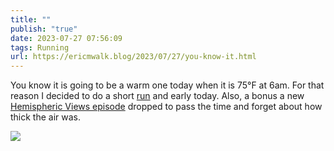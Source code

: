 ```yaml
---
title: ""
publish: "true"
date: 2023-07-27 07:56:09
tags: Running
url: https://ericmwalk.blog/2023/07/27/you-know-it.html
---
```


You know it is going to be a warm one today when it is 75°F at 6am. For that reason I decided to do a short [run](https://strava.com/activities/9531028797) and early today. Also, a bonus a new [Hemispheric Views episode](https://hemisphericviews.com/) dropped to pass the time and forget about how thick the air was.

![](https://ericmwalk.blog/uploads/2023/02ee12b564.jpg)